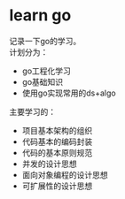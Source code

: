 # learn go
记录一下go的学习。     
计划分为：
* go工程化学习
* go基础知识
* 使用go实现常用的ds+algo

主要学习的：

- 项目基本架构的组织
- 代码基本的编码封装
- 代码的基本原则规范
- 并发的设计思想
- 面向对象编程的设计思想
- 可扩展性的设计思想
